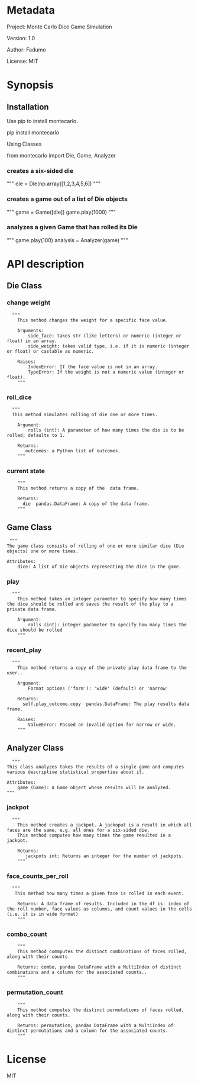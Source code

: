 # Metadata

Project: Monte Carlo Dice Game Simulation

Version: 1.0

Author: Fadumo 

License: MIT

# Synopsis
## Installation

Use pip to install montecarlo.

pip install montecarlo

Using Classes

from montecarlo import Die, Game, Analyzer


### creates a six-sided die 

"""
die = Die(np.array([1,2,3,4,5,6])
"""
### creates a game out of a list of Die objects

"""
game = Game([die])
game.play(1000)
"""
### analyzes a given Game that has rolled its Die

"""
      game.play(100)
      analysis = Analyzer(game)
"""
# API description

## Die Class
### change weight  
      """
        This method changes the weight for a specific face value.

        Arguments:
            side_face: takes str (like letters) or numeric (integer or float) in an array. 
            side_weight: takes valid type, i.e. if it is numeric (integer or float) or castable as numeric.

        Raises:
            IndexError: If the face value is not in an array. 
            TypeError: If the weight is not a numeric value (integer or float).
        """
### roll_dice
      """
      This method simulates rolling of die one or more times.

        Argument:
            rolls (int): A parameter of how many times the die is to be rolled; defaults to 1.

        Returns:
           outcomes: a Python list of outcomes.
        """
### current state
        """
        This method returns a copy of the  data frame.

        Returns:
          die  pandas.DataFrame: A copy of the data frame.
        """
## Game Class
     """
    The game class consists of rolling of one or more similar dice (Die objects) one or more times.
    
    Attributes:
        dice: A list of Die objects representing the dice in the game.
### play
      """
        This method takes an integer parameter to specify how many times the dice should be rolled and saves the result of the play to a private data frame.

        Argument:
            rolls (int): integer parameter to specify how many times the dice should be rolled
        """
### recent_play
      """
        This method returns a copy of the private play data frame to the user..

        Argument:
            Format options ('form'): 'wide' (default) or 'narrow'

        Returns:
          self.play_outcome.copy  pandas.DataFrame: The play results data frame.

        Raises:
            ValueError: Passed an invalid option for narrow or wide.
        """
## Analyzer Class
      """
    This class analyzes takes the results of a single game and computes various descriptive statistical properties about it.

    Attributes:
        game (Game): A Game object whose results will be analyzed.
    """

### jackpot 
      """
        This method creates a jackpot. A jackoput is a result in which all faces are the same, e.g. all ones for a six-sided die. 
        This method computes how many times the game resulted in a jackpot. 

        Returns:
           jackpots int: Returns an integer for the number of jackpots.
        """
### face_counts_per_roll
      """
       This method how many times a given face is rolled in each event.

        Returns: A data frame of results. Included in the df is: index of the roll number, face values as columns, and count values in the cells (i.e. it is in wide format)
        """
###  combo_count
        """
        This method commputes the distinct combinations of faces rolled, along with their counts

        Returns: combo, pandas DataFrame with a MultiIndex of distinct combinations and a column for the associated counts..
        """
### permutation_count
        
        """
        This method computes the distinct permutations of faces rolled, along with their counts.

        Returns: permutation, pandas DataFrame with a MultiIndex of distinct permutations and a column for the associated counts.
        """
# License 
MIT 
        
        



